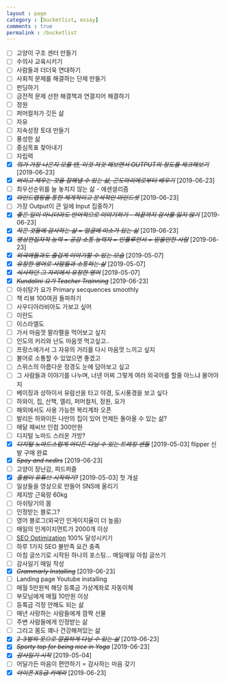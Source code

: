 ```yaml
---
layout : page
category : [bucketlist, essay]
comments : true
permalink : /bucketlist
---
```


* [ ] 고양이 구조 센터 만들기
* [ ] 수의사 교육시키기
* [ ] 사람들과 더더욱 연대하기
* [ ] 사회적 문제를 해결하는 단체 만들기
* [ ] 펀딩하기
* [ ] 금전적 문제 선한 해결책과 연결지어 해결하기
* [ ] 정원
* [ ] 퍼머컬처가 깃든 삶
* [ ] 자유
* [ ] 지속성장 토대 만들기
* [ ] 풍성한 삶
* [ ] 중심목표 찾아내기
* [ ] 자립력
* [X] ~~*뭐가 가장 나은지 모를 땐, 이것 저것 해보면서 OUTPUT의 정도를 체크해보기*~~ [2019-06-23]
* [X] ~~*버리고 채우는 것을 잘해낼 수 있는 삶, 곤도마리에로부터 배우기*~~ [2019-06-23]
* [ ] 최우선순위를 늘 놓치지 않는 삶 - 에센셜리즘
* [X] ~~*마인드맵핑을 통한 체계적이고 분석적인 마인드셋*~~ [2019-06-23]
* [ ] 가장 Output이 큰 일에 Input 집중하기
* [X] ~~*좋은 일이 아니더라도 반어적으로 이야기하기 - 혀끝까지 감사를 잃지 않기*~~ [2019-06-23]
* [X] ~~*작은 것들에 감사하는 삶 = 얼굴에 미소가 있는 삶*~~ [2019-06-23]
* [X] ~~*영상편집자적 능력 = 공감 소통 능력자 = 인플루언서 = 믿을만한 사람*~~ [2019-06-23]
* [X] ~~*외국애들과도 즐겁게 이야기할 수 있는 모습*~~ [2019-05-07]
* [X] ~~*유창한 영어로 사람들과 소통하는 삶*~~ [2019-05-07]
* [X] ~~*식사하던 그 자리에서 유창한 영어*~~ [2019-05-07]
* [X] ~~*Kundalini 요가 Teacher Trainning*~~ [2019-06-23]
* [ ] 아쉬탕가 요가 Primary secquences smoothly
* [ ] 책 리뷰 100여권 돌파하기
* [ ] 사우디아라비아도 가보고 싶어
* [ ] 이란도
* [ ] 이스라엘도
* [ ] 가서 마음껏 팔라펠을 먹어보고 싶지
* [ ] 인도의 커리와 난도 마음껏 먹고싶고..
* [ ] 프랑스에가서 그 자유의 거리를 다시 마음껏 느끼고 싶지
* [ ] 불어로 소통할 수 있었으면 좋겠고
* [ ] 스위스의 아름다운 정경도 눈에 담아보고 싶고
* [ ] 그 사람들과 이야기를 나누며, 너넨 어찌 그렇게 여러 외국어를 할줄 아느냐 물어야지
* [ ] 베이징과 상하이서 유람선을 타고 야경, 도시풍경을 보고 싶다
* [ ] 하와이, 집, 산책, 엘리, 퍼머컬처, 정원, 요가
* [ ] 해외에서도 사용 가능한 복리계좌 오픈
* [ ] 발리든 하와이든 나만의 집이 있어 언제든 돌아올 수 있는 삶?
* [ ] 매달 패씨브 인컴 300만원
* [ ] 디지털 노마드 스러운 가방?
* [X] ~~*디지털 노마드스럽게 어디든 다닐 수 있는 트레킹 샌들*~~ [2019-05-03] flipper 신발 구매 완료
* [X] ~~*Spay and nedlrs*~~ [2019-06-23]
* [ ] 고양이 장난감, 피드퍼즐
* [X] ~~*홀썸이 유튜브 시작하기?*~~ [2019-05-03] 첫 개설
* [ ] 일상들을 영상으로 만들어 SNS에 올리기
* [ ] 제지방 근육량 60kg
* [ ] 아쉬탕기의 몸
* [ ] 인정받는 블로그?
* [ ] 영어 블로그(외국인 인게이지율이 더 높음)
* [ ] 매일의 인게이지먼트가 2000개 이상
* [ ] [SEO Optimization](https://smallseotools.com/website-seo-score-checker/) 100% 달성시키기
* [ ] 하루 1가지 SEO 불만족 요건 충족
* [ ] 아침 글쓰기로 시작된 하나의 포스팅... 매일매일 아침 글쓰기
* [ ] 감사일기 매일 작성
* [X] ~~*Grammarly Installing*~~ [2019-06-23]
* [ ] Landing page Youtube installing
* [ ] 매월 5만원씩 해당 등록금 가상계좌로 자동이체
* [ ] 부모님에게 매월 10만원 이상
* [ ] 등록금 걱정 안해도 되는 삶
* [ ] 매년 사랑하는 사람들에게 깜짝 선물
* [ ] 주변 사람들에게 인정받는 삶
* [ ] 그리고 몸도 꽤나 건강해져있는 삶
* [X] ~~*2-3벌의 옷으로 깔끔하게 다닐 수 있는 삶*~~ [2019-06-23]
* [X] ~~*Sporty top for being nice in Yoga*~~ [2019-06-23]
* [X] ~~*감사일기 시작*~~ [2019-05-04]
* [ ] 어딜가든 마음이 편안하기 = 감사하는 마음 갖기
* [X] ~~*아이폰 XS급 카메라*~~ [2019-06-23]